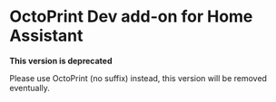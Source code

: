 # OctoPrint Dev add-on for Home Assistant

**This version is deprecated**

Please use OctoPrint (no suffix) instead, this version will be removed eventually.